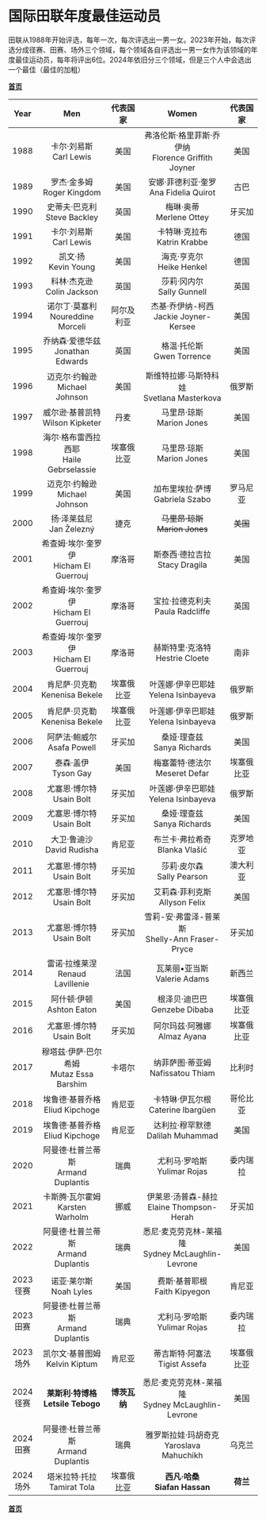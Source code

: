 # 国际田联年度最佳运动员

田联从1988年开始评选，每年一次，每次评选出一男一女。2023年开始，每次评选分成径赛、田赛、场外三个领域，每个领域各自评选出一男一女作为该领域的年度最佳运动员，每年将评出6位。2024年依旧分三个领域，但是三个人中会选出一个最佳（最佳的加粗）

<b>[首页](../../README.md)</b>

|     Year     |                    Men                     |   代表国家   |                        Women                         |  代表国家  |
| :----------: | :----------------------------------------: | :----------: | :--------------------------------------------------: | :--------: |
|     1988     |         卡尔·刘易斯<br>Carl Lewis          |     美国     | 弗洛伦斯·格里菲斯·乔伊纳<br>Florence Griffith Joyner |    美国    |
|     1989     |        罗杰·金多姆<br>Roger Kingdom        |     美国     |       安娜·菲德利亚·奎罗<br>Ana Fidelia Quirot       |    古巴    |
|     1990     |       史蒂夫·巴克利<br>Steve Backley       |     英国     |              梅琳·奥蒂<br>Merlene Ottey              |   牙买加   |
|     1991     |         卡尔·刘易斯<br>Carl Lewis          |     美国     |            卡特琳·克拉布<br>Katrin Krabbe            |    德国    |
|     1992     |           凯文·扬<br>Kevin Young           |     美国     |             海克·亨克尔<br>Heike Henkel              |    德国    |
|     1993     |        科林·杰克逊<br>Colin Jackson        |     英国     |             莎莉·冈内尔<br>Sally Gunnell             |    英国    |
|     1994     |    诺尔丁·莫塞利<br>Noureddine Morceli     |  阿尔及利亚  |       杰基·乔伊纳-柯西<br>Jackie Joyner-Kersee       |    美国    |
|     1995     |    乔纳森·爱德华兹<br>Jonathan Edwards     |     英国     |             格温·托伦斯<br>Gwen Torrence             |    美国    |
|     1996     |      迈克尔·约翰逊<br>Michael Johnson      |     美国     |     斯维特拉娜·马斯特科娃<br>Svetlana Masterkova     |   俄罗斯   |
|     1997     |     威尔逊·基普凯特<br>Wilson Kipketer     |     丹麦     |             马里昂·琼斯<br>Marion Jones              |    美国    |
|     1998     | 海尔·格布雷西拉西耶<br>Haile Gebrselassie  |  埃塞俄比亚  |             马里昂·琼斯<br>Marion Jones              |    美国    |
|     1999     |      迈克尔·约翰逊<br>Michael Johnson      |     美国     |          加布里埃拉·萨博<br>Gabriela Szabo           |  罗马尼亚  |
|     2000     |         扬·泽莱兹尼<br>Jan Železný         |     捷克     |           ~~马里昂·琼斯<br>Marion Jones~~            |  ~~美国~~  |
|     2001     |  希查姆·埃尔·奎罗伊<br>Hicham El Guerrouj  |    摩洛哥    |           斯泰西·德拉吉拉<br>Stacy Dragila           |    美国    |
|     2002     |  希查姆·埃尔·奎罗伊<br>Hicham El Guerrouj  |    摩洛哥    |          宝拉·拉德克利夫<br>Paula Radcliffe          |    英国    |
|     2003     |  希查姆·埃尔·奎罗伊<br>Hicham El Guerrouj  |    摩洛哥    |          赫斯特里·克洛特<br>Hestrie Cloete           |    南非    |
|     2004     |      肯尼萨·贝克勒<br>Kenenisa Bekele      |  埃塞俄比亚  |        叶莲娜·伊辛巴耶娃<br>Yelena Isinbayeva        |   俄罗斯   |
|     2005     |      肯尼萨·贝克勒<br>Kenenisa Bekele      |  埃塞俄比亚  |        叶莲娜·伊辛巴耶娃<br>Yelena Isinbayeva        |   俄罗斯   |
|     2006     |       阿萨法·鲍威尔<br>Asafa Powell        |    牙买加    |            桑娅·理查兹<br>Sanya Richards             |    美国    |
|     2007     |           泰森·盖伊<br>Tyson Gay           |     美国     |           梅塞蕾特·德法尔<br>Meseret Defar           | 埃塞俄比亚 |
|     2008     |        尤塞恩·博尔特<br>Usain Bolt         |    牙买加    |        叶莲娜·伊辛巴耶娃<br>Yelena Isinbayeva        |   俄罗斯   |
|     2009     |        尤塞恩·博尔特<br>Usain Bolt         |    牙买加    |            桑娅·理查兹<br>Sanya Richards             |    美国    |
|     2010     |        大卫·鲁迪沙<br>David Rudisha        |    肯尼亚    |           布兰卡·弗拉希奇<br>Blanka Vlašić           |  克罗地亚  |
|     2011     |        尤塞恩·博尔特<br>Usain Bolt         |    牙买加    |             莎莉·皮尔森<br>Sally Pearson             |  澳大利亚  |
|     2012     |        尤塞恩·博尔特<br>Usain Bolt         |    牙买加    |           艾莉森·菲利克斯<br>Allyson Felix           |    美国    |
|     2013     |        尤塞恩·博尔特<br>Usain Bolt         |    牙买加    |   雪莉-安·弗雷泽-普莱斯<br>Shelly-Ann Fraser-Pryce   |   牙买加   |
|     2014     |     雷诺·拉维莱涅<br>Renaud Lavillenie     |     法国     |            瓦莱丽•亚当斯<br>Valerie Adams            |   新西兰   |
|     2015     |        阿什顿·伊顿<br>Ashton Eaton         |     美国     |           根泽贝·迪巴巴<br>Genzebe Dibaba            | 埃塞俄比亚 |
|     2016     |        尤塞恩·博尔特<br>Usain Bolt         |    牙买加    |            阿尔玛兹·阿雅娜<br>Almaz Ayana            | 埃塞俄比亚 |
|     2017     | 穆塔兹·伊萨·巴尔希姆<br>Mutaz Essa Barshim |    卡塔尔    |         纳菲萨图·蒂亚姆<br>Nafissatou Thiam          |   比利时   |
|     2018     |     埃鲁德·基普乔格<br>Eliud Kipchoge      |    肯尼亚    |         卡特琳·伊瓦尔根<br>Caterine Ibargüen         |  哥伦比亚  |
|     2019     |     埃鲁德·基普乔格<br>Eliud Kipchoge      |    肯尼亚    |         达利拉·穆罕默德<br>Dalilah Muhammad          |    美国    |
|     2020     |   阿曼德·杜普兰蒂斯<br>Armand Duplantis    |     瑞典     |            尤利马·罗哈斯<br>Yulimar Rojas            |  委内瑞拉  |
|     2021     |     卡斯腾·瓦尔霍姆<br>Karsten Warholm     |     挪威     |     伊莱恩·汤普森-赫拉<br>Elaine Thompson-Herah      |   牙买加   |
|     2022     |   阿曼德·杜普兰蒂斯<br>Armand Duplantis    |     瑞典     | 悉尼·麦克劳克林-莱福隆<br>Sydney McLaughlin-Levrone  |    美国    |
|              |                                            |              |                                                      |            |
| 2023<br>径赛 |         诺亚·莱尔斯<br>Noah Lyles          |     美国     |           费斯·基普耶根<br>Faith Kipyegon            |   肯尼亚   |
| 2023<br>田赛 |   阿曼德·杜普兰蒂斯<br/>Armand Duplantis   |     瑞典     |            尤利马·罗哈斯<br>Yulimar Rojas            |  委内瑞拉  |
| 2023<br>场外 |      凯尔文·基普图姆<br>Kelvin Kiptum      |    肯尼亚    |           蒂吉斯特·阿塞法<br>Tigist Assefa           | 埃塞俄比亚 |
|              |                                            |              |                                                      |            |
| 2024<br>径赛 |    **莱斯利·特博格<br>Letsile Tebogo**     | **博茨瓦纳** | 悉尼·麦克劳克林-莱福隆<br>Sydney McLaughlin-Levrone  |    美国    |
| 2024<br>田赛 |   阿曼德·杜普兰蒂斯<br>Armand Duplantis    |     瑞典     |      雅罗斯拉娃·玛胡奇克<br>Yaroslava Mahuchikh      |   乌克兰   |
| 2024<br>场外 |       塔米拉特·托拉<br>Tamirat Tola        |  埃塞俄比亚  |            **西凡·哈桑<br>Siafan Hassan**            |  **荷兰**  |

<b>[首页](../../README.md)</b>

